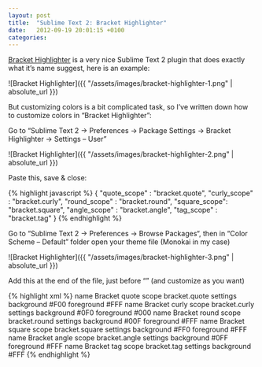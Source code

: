 ```yaml
---
layout: post
title:  "Sublime Text 2: Bracket Highlighter"
date:   2012-09-19 20:01:15 +0100
categories:
---
```

[Bracket Highlighter][bracket-highlighter] is a very nice Sublime Text 2 plugin that does exactly what it’s name suggest, here is an example:

![Bracket Highlighter]({{ "/assets/images/bracket-highlighter-1.png" | absolute_url }})

But customizing colors is a bit complicated task, so I’ve written down how to customize colors in “Bracket Highlighter”:

Go to “Sublime Text 2 -> Preferences -> Package Settings -> Bracket Highlighter -> Settings – User”

![Bracket Highlighter]({{ "/assets/images/bracket-highlighter-2.png" | absolute_url }})

Paste this, save & close:

{% highlight javascript %}
{
    "quote_scope" : "bracket.quote",
    "curly_scope" : "bracket.curly",
    "round_scope" : "bracket.round",
    "square_scope": "bracket.square",
    "angle_scope" : "bracket.angle",
    "tag_scope"   : "bracket.tag"
}
{% endhighlight %}

Go to “Sublime Text 2 -> Preferences -> Browse Packages“, then in “Color Scheme – Default” folder open your theme file (Monokai in my case)

![Bracket Highlighter]({{ "/assets/images/bracket-highlighter-3.png" | absolute_url }})

Add this at the end of the file, just before “</array>” (and customize as you want)

{% highlight xml %}
<dict>
    <key>name</key>
    <string>Bracket quote</string>
    <key>scope</key>
    <string>bracket.quote</string>
    <key>settings</key>
    <dict>
        <key>background</key>
        <string>#F00</string>
        <key>foreground</key>
        <string>#FFF</string>
    </dict>
</dict>
<dict>
    <key>name</key>
    <string>Bracket curly</string>
    <key>scope</key>
    <string>bracket.curly</string>
    <key>settings</key>
    <dict>
        <key>background</key>
        <string>#0F0</string>
        <key>foreground</key>
        <string>#000</string>
    </dict>
</dict>
<dict>
    <key>name</key>
    <string>Bracket round</string>
    <key>scope</key>
    <string>bracket.round</string>
    <key>settings</key>
    <dict>
        <key>background</key>
        <string>#00F</string>
        <key>foreground</key>
        <string>#FFF</string>
    </dict>
</dict>
<dict>
    <key>name</key>
    <string>Bracket square</string>
    <key>scope</key>
    <string>bracket.square</string>
    <key>settings</key>
    <dict>
        <key>background</key>
        <string>#FF0</string>
        <key>foreground</key>
        <string>#FFF</string>
    </dict>
</dict>
<dict>
    <key>name</key>
    <string>Bracket angle</string>
    <key>scope</key>
    <string>bracket.angle</string>
    <key>settings</key>
    <dict>
        <key>background</key>
        <string>#0FF</string>
        <key>foreground</key>
        <string>#FFF</string>
    </dict>
</dict>
<dict>
    <key>name</key>
    <string>Bracket tag</string>
    <key>scope</key>
    <string>bracket.tag</string>
    <key>settings</key>
    <dict>
        <key>background</key>
        <string>#FFF</string>
    </dict>
</dict>
{% endhighlight %}

[bracket-highlighter]: https://github.com/facelessuser/BracketHighlighter
